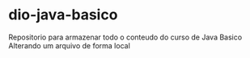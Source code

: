 # dio-java-basico
Repositorio para armazenar todo o conteudo do curso de Java Basico
Alterando um arquivo de forma local